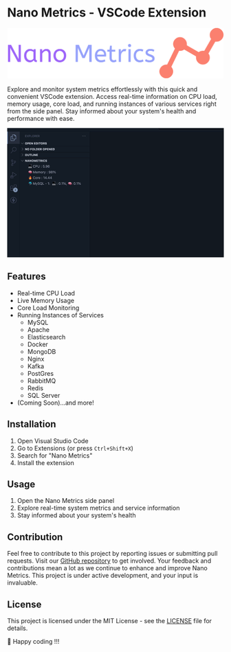 # Nano Metrics - VSCode Extension

![Nano Metrics Logo](https://raw.githubusercontent.com/nuhmanpk/nanometrics/main/images/logo-full.png)

Explore and monitor system metrics effortlessly with this quick and convenient VSCode extension. Access real-time information on CPU load, memory usage, core load, and running instances of various services right from the side panel. Stay informed about your system's health and performance with ease.

![Nano Metrics Demo](https://raw.githubusercontent.com/nuhmanpk/nanometrics/main/images/demo.gif)

## Features

- Real-time CPU Load
- Live Memory Usage
- Core Load Monitoring
- Running Instances of Services
  - MySQL
  - Apache
  - Elasticsearch
  - Docker
  - MongoDB
  - Nginx
  - Kafka
  - PostGres
  - RabbitMQ
  - Redis
  - SQL Server
- (Coming Soon)...and more!

## Installation

1. Open Visual Studio Code
2. Go to Extensions (or press `Ctrl+Shift+X`)
3. Search for "Nano Metrics"
4. Install the extension

## Usage

1. Open the Nano Metrics side panel
2. Explore real-time system metrics and service information
3. Stay informed about your system's health


## Contribution

Feel free to contribute to this project by reporting issues or submitting pull requests. Visit our [GitHub repository](https://github.com/nuhmanpk/nanometrics) to get involved. Your feedback and contributions mean a lot as we continue to enhance and improve Nano Metrics. This project is under active development, and your input is invaluable.

## License

This project is licensed under the MIT License - see the [LICENSE](https://github.com/nuhmanpk/nanometrics) file for details.

🚀 Happy coding !!!

